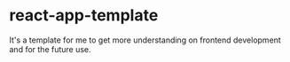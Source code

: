 # react-app-template
It's a template for me to get more understanding on frontend development and for the future use.
